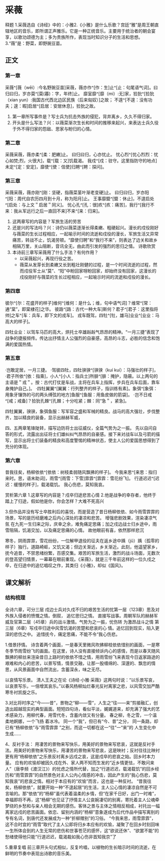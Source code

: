 # 采薇


释题
1.采薇选自《诗经》中的：小雅2.《小雅》是什么乐歌？宫廷“雅”是周王朝直辖地区的音乐，即所谓正声雅乐。它是一种正统音乐。主要用于统治者的朝会宴享，以歌功颂德为主；多为贵族所作，表现当时知识分子的生活和思想。
3.“薇”是：野菜，即野豌豆苗。


## 正文
### 第一章

采薇^[薇（wēi）:今名野豌豆苗]采薇，薇亦作^[作：生]止^[止：句尾语气词]。曰归曰归，岁亦莫^[莫(暮)：字，年终]止。
靡室靡^[靡（mi）:无]家，猃狁^[猃狁（xian yun）:我国古代西北边区民族（后来匈奴）]之故；
不遑^[不遑：没有功夫；遑：暇]启居^[启居：安居休息]，猃狁之故。

1. 第一章所写事件是？写士兵为抗击外族的侵犯，背井离乡，久久不得归家。
2. 开头是什么写法？兴：以薇菜渐次生长和时间的推移来起兴，来表达士兵久役于外不得归家的怨敌、思家与盼归的心情。

### 第二章

采薇采薇，薇亦柔^[柔：肥嫩]止。
曰归曰归，心亦忧止。
忧心烈^[忧心烈烈：忧心如焚;烈，火很大]，载^[载：又]饥载渴。
我戍^[戍：驻守。这里指防守的地点]未定^[定：安定]，靡使^[使：信使]归聘^[聘：探问]。

### 第三章

采薇采薇，薇亦刚^[刚：坚硬，指薇菜茎叶渐老变硬]止。
曰归曰归，岁亦阳^[阳：周代自农历四月到十月，称为阳月]止。
王事靡盬^[盬：休止]，不遑启处^[启处：与上文＂启居＂同义]。
忧心孔^[孔：很]疚^[疚：痛苦]，我行^[我行不来：我从军远行之后一直回不来]不来^[来：归来]。


1. 这两章写的内容是？军旅生活的劳苦
2. 还是兴的写法吗？兴：诗仍以薇菜逐渐长得柔嫩、粗硬起兴。漫长的戍役刚好与薇菜的生长过程相应，一起喻示时间的流逝和戍役的漫长，军旅生活又异常痛苦，转战不止，饥渴劳顿。“靡使归聘”和“我行不来”，则表达了边关和故乡相隔万里，关山阻断，音讯全无，由此而引发的强烈的思归之情。
诗歌欣赏
1. 本诗前三章写采薇用了什么手法？有何作用？
	- 以采薇起兴，再现行役之苦。
	- 薇菜从发芽长到柔嫩又长到粗壮刚健的过程，是一个时间流逝的过程，然而戍役军士从“莫”、“阳”中盼回家呀盼回家，却始终没有回家，这漫长的戍役刚好与薇菜的生长过程相应，一起喻示时间的流逝和戍役的漫长。


### 第四章

彼尔^[尔：花盛开的样子]维何^[维何：是什么；维，句中语气词]？维常^[常：通“棠”，即棠棣花]之华。
彼路^[路：古代一种大车]斯何？君子^[君子：这里指将帅]之车^[车：兵车，即下文的戎车]。
戎车既驾，四牡^[牡，雄马]业业^[业业：马高大的样子]。

四牡业业：以驾车马匹的高大，烘托士卒雄赳赳气昂昂的精神。“一月三捷”表现了战争的捷报频传。传达出抒情主人公强烈的自豪感，高昂的斗志，必胜的信念和饱满的爱国热情。

### 第五章

·岂敢定居，一月三捷。
·驾彼四牡，四牡骙骙^[骙骙（kuí kuí）：马强壮的样子]，
·君子所依^[依：指乘]，小人^[小人：指兵士]所腓^[腓：掩护，隐蔽。以上两句的主语是＂戎＂。按：古代打仗是车战，主将在兵车上指挥，步兵在兵车后面，靠车身掩护自己。]。
·四牡翼翼^[翼翼：行列整齐的样子，指训练有素]。象弭^[象弭：用象牙镶饰的弓的两头缚弦的地方]鱼服^[鱼服：用鱼皮做的箭袋]。
·岂不日戒^[戒；戒备]？猃狁孔棘^[孔棘；十分吃紧；棘：同“急＂，紧急]。

四牡翼翼，骙骙，象弭鱼服：写军容之盛和军械的精良。战马的高大强壮，步伐整齐，加以精良的装备，显示出赫赫军威，

四、五两章笔锋陡转，描写边防将士出征威仪，全篇气势为之一振。
先以自问自答的形式，流露出出征将士们雄纠纠气昂昂的自豪感。接下来对战车以及弓箭的描写，显示出将士们装备的精良和高度警惕的精神状态，使主人公的爱国思想得到了充分的体现。


### 第六章

昔我往矣，杨柳依依^[依依：树枝柔弱随风飘拂的样子]。
今我来思^[来思：指归来时。思，语末助词]，雨雪^[雨雪：下雪]霏霏^[霏霏：雪花纷飞]。
行道迟迟^[迟迟：缓慢的样子]，载渴载饥。
我心伤悲，莫知我哀。

赏析第六章
1.这章写的内容是？戍卒归途悲苦心情
2.他是战争的幸存者，他终于踏上了归途，假如他是你，你会怎样？大难不死高兴

3.但作品并没有写士卒胜利后的喜悦，而是营造了昔日杨柳依依、如今雨雪霏霏的场景，写的是历经磨难之后内心深处的凄凉和悲苦。
增强悲剧效果，渲染凄凉气氛
在九死一生归来之际，庆幸之余，难免痛定思痛；加之戍边战士归乡途中，雨雪阻隔，饥渴交加，以及痛定思痛的心情。
故他眼前有喜，依然那样悲沉


寒冬，阴雨霏霏，雪花纷纷，一位解甲退役的征夫在返乡途中踽（jǔ）踽（孤零的样子）独行。道路崎岖，又饥又渴；但边关渐远，乡关渐近。此刻，他遥望家乡，抚今追昔，不禁思绪纷繁，百感交集。艰苦的军旅生活，激烈的战斗场面，无数次的登高望归情景，一幕幕在眼前重现。《采薇》，就是三千年前这样的一位久戍之卒，在归途中的追忆唱叹之作，其类归《小雅》，却似《国风》。

## 课文解析

### 结构梳理
全诗六章，可分三层
戍边士兵对久戍不归的艰苦生活的忧第一层（123章）思及对外族入侵者的愤慨之情。倒叙，
追忆思归之情。
直接写战事。周朝军队的赫赫军威及官第二层（45章）兵的战斗激情。气势为之一振，忧伤转
为激昂战斗之情
第三层（6章）写戍卒归途中风雪饥渴的苦楚和悲哀的心
情。追忆回到现实，陷入更深的悲伤之中。
追惜抚今，痛定思痛，不能不令“我心伤悲。

1.借景抒情。
诗含着两个画面，一是春天里微风吹拂柳枝依依惜别的画面，一是寒冬季节雨雪纷飞的画面。在这里，诗人没有直接倾诉内心的感情，而是以春天随风飘拂的柳丝来渲染昔日上路时的依依不惜之情，用雨雪纷飞来表现今日返家路途的艰难和内心的悲苦，以景写情，情景交融，让那一股缠绵的、深邃的、飘忽的情思，从风景画面中自然流出，含蓄深永，味之无尽。

以哀情写乐景。
清人王夫之在论《诗经·小雅·采薇》这两句时说：“以乐景写哀，以哀景写乐，一倍增其哀乐。”以春风杨柳灿烂春光反衬离家之悲，以风雪交加严酷寒冬衬凯旋之乐。

3.对比将时序之“今——昔”，景物之“柳——雪”，人生之“往——来”剪接融汇，创造出超越现实的典型画面。短短四句诗，看似平淡，娓娓道来，却充满了强大的艺术感染力，用柳代春，用雪代冬，含蓄内敛又有分量。
春之柳，冬之雪，一个温柔地婀娜，一个飞扬
着冰冷。
同一个“我”，但已有“今、昔”之分，
同一条路，却已有“杨柳依依”与“雨雪霏霏
”之别，而这一切都在这一“往”一“来”的
人生变化中生成……

4、反衬手法：
用凄苦的景物来写快乐，用美好的景物来写悲哀，这就是反衬手法。用美好的景物来写快乐，用凄苦的景物来写悲哀，这是映衬；反衬往往比映衬更有用“杨柳依依”之乐景反衬离乡远戍之哀，这是戍卒的悲哀之始。回乡时本力量。
应有的欢愉却被因久戍在外、家人两不知而生发的“近乡情更怯，不敢问来人”（唐李频《渡汉江》）的忧虑之情所代替，加之“行道迟迟，载渴载饥”的回乡经历和“雨雪霏霏”的自然景色对主人公内心情感的冲击，因此产生的“我心伤悲，莫知我哀”的悲哀之情。相对于本应有的“欢愉”而言，这也是一种反衬。
“昔我往矣，杨柳依依”，就要开始一种“不遑起居”的生活，主人公心情的凄凉自然是不可言喻的。那“依依”的“杨柳”虽代表着温柔的乡情，但“在家千日好，出门一时难”，幸福即将不再，这“杨柳”也见证了抒情主人公哀婉凄切的别离，寄托着主人公魂牵梦绕的乡愁和与亲人相会无期的感伤。客体之景与主体之情相反相成，衬托出一幅离家远戍的悲苦画面。依恋、留别内涵的“杨柳”意象遂成为后代作品中描写离别的专有名词，到唐代还发展成为一种“折柳赠别”的习俗。
“今我来思，雨雪霏霏”，这不合时宜的“雨雪”取代了主人公即将归乡本应有的欢愉，凝聚了在回乡时刻回味一生所体会到的人生无常的悲伤和世事苍茫的感怀，这“欲说还休”、“欲罢不能”的愁绪使得他只能“行道迟迟，载渴裁如我心伤非首知我京”了

5.重章复唱
前三章开头句式相似，反复吟唱，以植物的生长暗示时间的流逝，在鲜明的节奏中表现出诗歌的音乐美。


